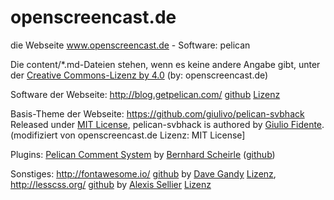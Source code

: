 # openscreencast.de
die Webseite www.openscreencast.de - Software: pelican

Die content/*.md-Dateien stehen, wenn es keine andere Angabe gibt, unter der [Creative Commons-Lizenz by 4.0](https://creativecommons.org/licenses/by/4.0/) (by: openscreencast.de)

Software der Webseite: http://blog.getpelican.com/ [github](https://github.com/getpelican/pelican) [Lizenz](https://github.com/getpelican/pelican/blob/master/LICENSE)

Basis-Theme der Webseite: https://github.com/giulivo/pelican-svbhack Released under [MIT License](https://github.com/gfidente/pelican-svbhack/blob/master/LICENSE), pelican-svbhack is authored by [Giulio Fidente](https://github.com/gfidente). (modifiziert von openscreencast.de Lizenz: MIT License]

Plugins: [Pelican Comment System](https://github.com/getpelican/pelican-plugins/tree/master/pelican_comment_system) by [Bernhard Scheirle](https://bernhard.scheirle.de/) ([github](https://github.com/Scheirle)) 

Sonstiges: http://fontawesome.io/ [github](https://github.com/FortAwesome/Font-Awesome) by [Dave Gandy](https://twitter.com/davegandy) [Lizenz](http://fontawesome.io/license/), http://lesscss.org/ [github](https://github.com/less/less.js) by [Alexis Sellier](http://cloudhead.io/)  [Lizenz](https://github.com/less/less.js/blob/3.x/LICENSE)


